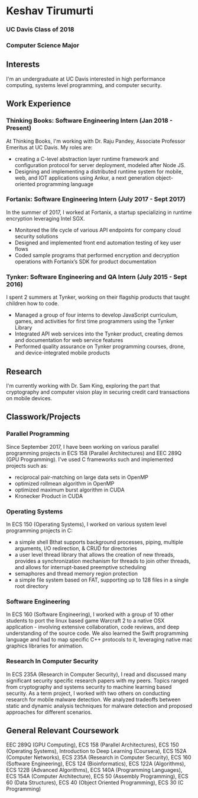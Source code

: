 # Keshav Tirumurti

### UC Davis Class of 2018
### Computer Science Major

## Interests
I'm an undergraduate at UC Davis interested in high performance computing, systems level programming, and computer security.

## Work Experience

### Thinking Books: Software Engineering Intern (Jan 2018 - Present)
At Thinking Books, I'm working with Dr. Raju Pandey, Associate Professor Emeritus at UC Davis. My roles are:
* creating a C-level abstraction layer runtime framework and configuration protocol for server deployment, modeled after Node JS.
* Designing and implementing a distributed runtime system for mobile, web, and IOT
applications using Ankur, a next generation object-oriented programming language

### Fortanix: Software Engineering Intern (July 2017 - Sept 2017)
In the summer of 2017, I worked at Fortanix, a startup specializing in runtime encryption leveraging Intel SGX. 
* Monitored the life cycle of various API endpoints for company cloud security solutions
* Designed and implemented front end automation testing of key user flows
* Coded sample programs that performed encryption and decryption operations with
Fortanix’s SDK for product documentation

### Tynker: Software Engineering and QA Intern (July 2015 - Sept 2016)
I spent 2 summers at Tynker, working on their flagship products that taught children how to code.
* Managed a group of four interns to develop JavaScript curriculum, games, and activities for
first time programmers using the Tynker Library
* Integrated API web services into the Tynker product, creating demos and documentation
for web service features
* Performed quality assurance on Tynker programming courses, drone, and
device-integrated mobile products

## Research
I'm currently working with Dr. Sam King, exploring the part that cryptography and computer vision play in securing credit card transactions on mobile devices.

## Classwork/Projects

### Parallel Programming
Since September 2017, I have been working on various parallel programming projects in ECS 158 (Parallel Architectures) and EEC 289Q (GPU Programming). I've used C frameworks such and implemented projects such as:
* reciprocal pair-matching on large data sets in OpenMP
* optimized rollmean algorithm in OpenMP
* optimized maximum burst algorithm in CUDA
* Kronecker Product in CUDA

### Operating Systems
In ECS 150 (Operating Systems), I worked on various system level programming projects in C:
* a simple shell Bthat supports background processes, piping, multiple arguments, I/O redirection, & CRUD for directories
* a user level thread library that allows the creation of new threads, provides a synchronization mechanism for threads to join other threads, and allows for interrupt-based preemptive scheduling
* semaphores and thread memory region protection
* a simple file system based on FAT, supporting up to 128 files in a single root directory

### Software Engineering
In ECS 160 (Software Engineering), I worked with a group of 10 other students to port the linux based game Warcraft 2 to a native OSX application - involving extensive collaboration, code reviews, and deep understanding of the source code. We also learned the Swift programming language and had to map specific C++ protocols to it, leveraging native mac graphics libraries for animation.

### Research In Computer Security
In ECS 235A (Research in Computer Security), I read and discussed many significant security specific research papers with my peers. Topics ranged from cryptography and systems security to machine learning based security. As a term project, I worked with two others on conducting research for mobile malware detection. We analyzed tradeoffs between static and dynamic analysis techniques for malware detection and proposed approaches for different scenarios.


## General Relevant Coursework
EEC 289Q (GPU Computing), ECS 158 (Parallel Architectures), ECS 150 (Operating Systems), Introduction to Deep Learning (Coursera), ECS 152A (Computer Networks), ECS 235A (Research in Computer Security), ECS 160 (Software Engineering), ECS 124 (Bioinformatics), ECS 122A (Algorithms), ECS 122B (Advanced Algorithms), ECS 140A (Programming Languages), ECS 154A (Computer Architecture), ECS 50 (Assembly Programming), ECS 60 (Data Structures), ECS 40 (Object Oriented Programming), ECS 30 (C Programming)
